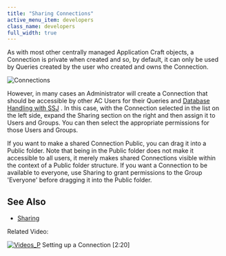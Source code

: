 ```yaml
---
title: "Sharing Connections"
active_menu_item: developers
class_name: developers
full_width: true
---
```



As with most other centrally managed Application Craft objects, a Connection is private when created and so, by default, it can only be used by Queries created by the user who created and owns the Connection.

![Connections](/img/docs/connections.zoom47.png)

However, in many cases an Administrator will create a Connection that should be accessible by other AC Users for their Queries and [Database Handling with SSJ](/developers/user-guide/scripting-apis/server-side-scripting-overview/database-handling-with-ssj) . In this case, with the Connection selected in the list on the left side, expand the Sharing section on the right and then assign it to Users and Groups. You can then select the appropriate permissions for those Users and Groups.

If you want to make a shared Connection Public, you can drag it into a Public folder. Note that being in the Public folder does not make it accessible to all users, it merely makes shared Connections visible within the context of a Public folder structure. If you want a Connection to be available to everyone, use Sharing to grant permissions to the Group 'Everyone' before dragging it into the Public folder.

## **See Also** 

 - [Sharing](/developers/user-guide/product-guide/the-console/sharing)

Related Video:

[![Videos\_P](/img/docs/videos_p.png)](http://www.youtube.com/v/tQpe5tx6qcc?autoplay=1&hd=1&fs=1&showsearch=0&rel=0&) Setting up a Connection [2:20]
